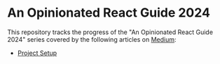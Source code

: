 # An Opinionated React Guide 2024

This repository tracks the progress of the "An Opinionated React Guide 2024" series covered by the following articles on [Medium](https://medium.com/@rappicode):

- [Project Setup](https://medium.com/@rappicode/an-opinionated-react-guide-2024-project-setup-a8bed8571c05)

